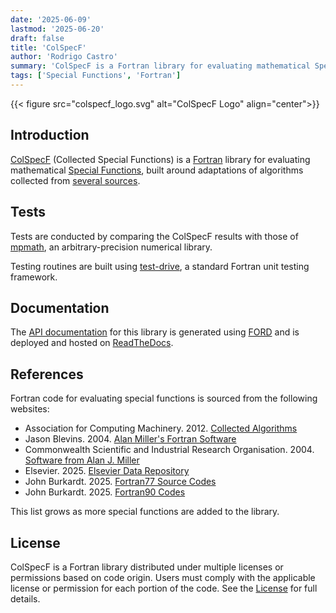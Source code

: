 ```yaml
---
date: '2025-06-09'
lastmod: '2025-06-20'
draft: false
title: 'ColSpecF'
author: 'Rodrigo Castro'
summary: 'ColSpecF is a Fortran library for evaluating mathematical Special Functions.'
tags: ['Special Functions', 'Fortran']
---
```


{{< figure src="colspecf_logo.svg" alt="ColSpecF Logo" align="center">}}

## Introduction
[ColSpecF][ColSpecF GitHub] (Collected Special Functions) is a [Fortran][Fortran Website] library for evaluating mathematical [Special Functions], built around adaptations of algorithms collected from [several sources](#references).

## Tests
Tests are conducted by comparing the ColSpecF results with those of [mpmath], an arbitrary-precision numerical library.

Testing routines are built using [test-drive], a standard Fortran unit testing framework.

## Documentation
The [API documentation][ColSpecF Docs] for this library is generated using [FORD] and is deployed and hosted on [ReadTheDocs].

## References
Fortran code for evaluating special functions is sourced from the following websites:

* Association for Computing Machinery. 2012. [Collected Algorithms][calgo]
* Jason Blevins. 2004. [Alan Miller's Fortran Software][jblevins]
* Commonwealth Scientific and Industrial Research Organisation. 2004. [Software from Alan J. Miller][csiro]
* Elsevier. 2025. [Elsevier Data Repository][elsvdata]
* John Burkardt. 2025. [Fortran77 Source Codes][jbf77]
* John Burkardt. 2025. [Fortran90 Codes][jbf90]

This list grows as more special functions are added to the library.

## License
ColSpecF is a Fortran library distributed under multiple licenses or permissions based on code origin. Users must comply with the applicable license or permission for each portion of the code. See the [License][License File] for full details.

<!-- links -->
<!-- Introduction -->
[ColSpecF GitHub]: https://github.com/rodpcastro/colspecf
[Fortran Website]: https://fortran-lang.org/
[Special Functions]: https://www.britannica.com/science/special-function
<!-- Tests -->
[mpmath]: https://mpmath.org/
[test-drive]: https://github.com/fortran-lang/test-drive
<!-- Documentation -->
[ColSpecF Docs]:https://colspecf.readthedocs.io/
[FORD]: https://forddocs.readthedocs.io/
[ReadTheDocs]: https://about.readthedocs.com/
<!-- References -->
[calgo]: https://calgo.acm.org/
[jblevins]: https://jblevins.org/mirror/amiller/
[csiro]: https://wp.csiro.au/alanmiller/
[elsvdata]: https://elsevier.digitalcommonsdata.com/
[jbf77]: https://people.sc.fsu.edu/~jburkardt/f77_src/f77_src.html
[jbf90]: https://people.sc.fsu.edu/~jburkardt/f_src/f_src.html
<!-- License -->
[License File]: https://github.com/rodpcastro/colspecf/blob/main/LICENSE
